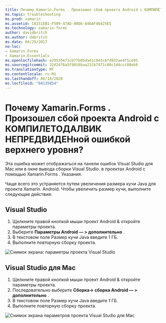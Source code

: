 ```yaml
---
title: Почему Xamarin.Forms . Произошел сбой проекта Android с КОМПИЛЕТОДАЛВИК НЕПРЕДВИДЕНной ошибкой верхнего уровня?
ms.topic: troubleshooting
ms.prod: xamarin
ms.assetid: C0251EB1-F509-47AD-98D6-846AF46425E5
ms.technology: xamarin-forms
author: davidbritch
ms.author: dabritch
ms.date: 04/25/2017
no-loc:
- Xamarin.Forms
- Xamarin.Essentials
ms.openlocfilehash: e29535e71cb77b05da41c043c6fd932ae4f5ce95
ms.sourcegitcommit: 32d2476a5f9016baa231b7471c88c1d4ccc08eb8
ms.translationtype: MT
ms.contentlocale: ru-RU
ms.lasthandoff: 06/18/2020
ms.locfileid: "84135854"
---
```

# <a name="why-does-my-xamarinformsmaps-android-project-fail-with-compiletodalvik-unexpected-top-level-error"></a>Почему Xamarin.Forms . Произошел сбой проекта Android с КОМПИЛЕТОДАЛВИК НЕПРЕДВИДЕНной ошибкой верхнего уровня?

Эта ошибка может отображаться на панели ошибок Visual Studio для Mac или в окне вывода сборки Visual Studio. в проектах Android с помощью Xamarin.Forms . Указания.

Чаще всего это устраняется путем увеличения размера кучи Java для проекта Xamarin. Android. Чтобы увеличить размер кучи, выполните следующие действия:

## <a name="visual-studio"></a>Visual Studio

1. Щелкните правой кнопкой мыши проект Android & откройте параметры проекта.
2. Выберите **Параметры Android — > дополнительно** .
3. В текстовом поле Размер кучи Java введите 1 ГБ.
4. Выполните повторную сборку проекта.

![Снимок экрана: параметры проекта Visual Studio](maps-compiletodalvik-error-images/vsjavaheap.png "Параметры сборки Android в Visual Studio")

## <a name="visual-studio-for-mac"></a>Visual Studio для Mac

1. Щелкните правой кнопкой мыши проект Android & откройте параметры проекта.
2. Последовательно выберите **Сборка-> сборка Android — > дополнительно** .
3. В текстовом поле Размер кучи Java введите 1 ГБ.
4. Выполните повторную сборку проекта.  

![Снимок экрана параметров проекта Visual Studio для Mac](maps-compiletodalvik-error-images/xsjavaheap.png "Параметры сборки Android в Visual Studio для Mac")
